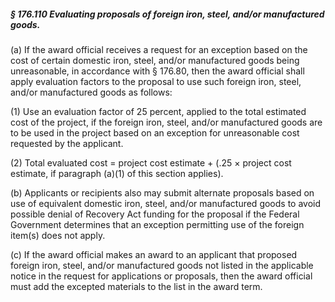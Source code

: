 ##### § 176.110 Evaluating proposals of foreign iron, steel, and/or manufactured goods. #####

(a) If the award official receives a request for an exception based on the cost of certain domestic iron, steel, and/or manufactured goods being unreasonable, in accordance with § 176.80, then the award official shall apply evaluation factors to the proposal to use such foreign iron, steel, and/or manufactured goods as follows:

(1) Use an evaluation factor of 25 percent, applied to the total estimated cost of the project, if the foreign iron, steel, and/or manufactured goods are to be used in the project based on an exception for unreasonable cost requested by the applicant.

(2) Total evaluated cost = project cost estimate + (.25 × project cost estimate, if paragraph (a)(1) of this section applies).

(b) Applicants or recipients also may submit alternate proposals based on use of equivalent domestic iron, steel, and/or manufactured goods to avoid possible denial of Recovery Act funding for the proposal if the Federal Government determines that an exception permitting use of the foreign item(s) does not apply.

(c) If the award official makes an award to an applicant that proposed foreign iron, steel, and/or manufactured goods not listed in the applicable notice in the request for applications or proposals, then the award official must add the excepted materials to the list in the award term.